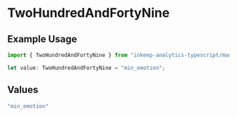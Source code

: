 # TwoHundredAndFortyNine

## Example Usage

```typescript
import { TwoHundredAndFortyNine } from "inkeep-analytics-typescript/models/operations";

let value: TwoHundredAndFortyNine = "min_emotion";
```

## Values

```typescript
"min_emotion"
```